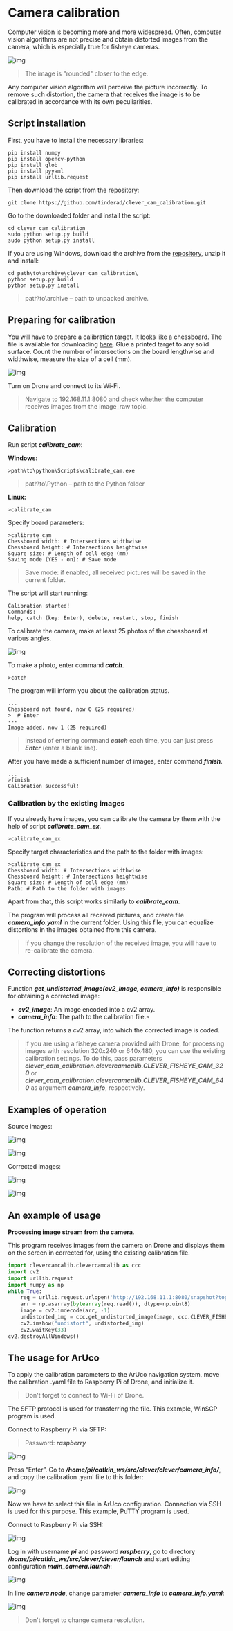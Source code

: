 # Camera calibration

Computer vision is becoming more and more widespread. Often, computer vision algorithms are not precise and obtain distorted images from the camera, which is especially true for fisheye cameras.

![img](../assets/img1.jpg)

> The image is "rounded" closer to the edge.

Any computer vision algorithm will perceive the picture incorrectly. To remove such distortion, the camera that receives the image is to be calibrated in accordance with its own peculiarities.

## Script installation

First, you have to install the necessary libraries:

```
pip install numpy
pip install opencv-python
pip install glob
pip install pyyaml
pip install urllib.request
```

Then download the script from the repository:

```(bash)
git clone https://github.com/tinderad/clever_cam_calibration.git
```

Go to the downloaded folder and install the script:

```(bash)
cd clever_cam_calibration
sudo python setup.py build
sudo python setup.py install
```

If you are using Windows, download the archive from the [repository](https://github.com/tinderad/clever_cam_calibration/archive/master.zip), unzip it and install:

```(bash)
cd path\to\archive\clever_cam_calibration\
python setup.py build
python setup.py install
```

> path\to\archive – path to unpacked archive.

## Preparing for calibration

You will have to prepare a calibration target. It looks like a chessboard. The file is available for downloading [here](https://www.oreilly.com/library/view/learning-opencv-3/9781491937983/assets/lcv3_ac01.png).
Glue a printed target to any solid surface. Count the number of intersections on the board lengthwise and widthwise, measure the size of a cell (mm).

![img](../assets/chessboard.jpg)

Turn on Drone and connect to its Wi-Fi.

> Navigate to 192.168.11.1:8080 and check whether the computer receives images from the image_raw topic.

## Calibration

Run script ***calibrate_cam***:

**Windows:**

 ```(bash)
>path\to\python\Scripts\calibrate_cam.exe
```

> path\to\Python – path to the Python folder

**Linux:**

```(bash)
>calibrate_cam
```

Specify board parameters:

```(bash)
>calibrate_cam
Chessboard width: # Intersections widthwise
Chessboard height: # Intersections heightwise
Square size: # Length of cell edge (mm)
Saving mode (YES - on): # Save mode
```

> Save mode: if enabled, all received pictures will be saved in the current folder.

The script will start running:

```
Calibration started!
Commands:
help, catch (key: Enter), delete, restart, stop, finish
```

To calibrate the camera, make at least 25 photos of the chessboard at various angles.

![img](../assets/calibration.jpg)

To make a photo, enter command ***catch***.

```(bash)
>catch
```

The program will inform you about the calibration status.

```(bash)
...
Chessboard not found, now 0 (25 required)
>  # Enter
---
Image added, now 1 (25 required)
```

> Instead of entering command ***catch*** each time, you can just press ***Enter*** (enter a blank line).

After you have made a sufficient number of images, enter command ***finish***.

```(bash)
...
>finish
Calibration successful!
```

### Calibration by the existing images

If you already have images, you can calibrate the camera by them with the help of script ***calibrate_cam_ex***.

```(bash)
>calibrate_cam_ex
```

Specify target characteristics and the path to the folder with images:

```(bash)
>calibrate_cam_ex
Chessboard width: # Intersections widthwise
Chessboard height: # Intersections heightwise
Square size: # Length of cell edge (mm)
Path: # Path to the folder with images
```

Apart from that, this script works similarly to ***calibrate_cam***.

The program will process all received pictures, and create file ***camera_info.yaml*** in the current folder. Using this file, you can equalize distortions in the images obtained from this camera.

> If you change the resolution of the received image, you will have to re-calibrate the camera.

## Correcting distortions

Function ***get_undistorted_image(cv2_image, camera_info)*** is responsible for obtaining a corrected image:

* ***cv2_image***: An image encoded into a cv2 array.
* ***camera_info***: The path to the calibration file.¬

The function returns a cv2 array, into which the corrected image is coded.

> If you are using a fisheye camera provided with Drone, for processing images with resolution 320x240 or 640x480, you can use the existing calibration settings. To do this, pass parameters ***clever_cam_calibration.clevercamcalib.CLEVER_FISHEYE_CAM_320*** or ***clever_cam_calibration.clevercamcalib.CLEVER_FISHEYE_CAM_640*** as argument ***camera_info***, respectively.

## Examples of operation

Source images:

![img](../assets/img1.jpg)

![img](../assets/img2.jpg)

Corrected images:

![img](../assets/calibresult.jpg)

![img](../assets/calibresult1.jpg)

## An example of usage

**Processing image stream from the camera**.

This program receives images from the camera on Drone and displays them on the screen in corrected for, using the existing calibration file.

```python
import clevercamcalib.clevercamcalib as ccc
import cv2
import urllib.request
import numpy as np
while True:
	req = urllib.request.urlopen('http://192.168.11.1:8080/snapshot?topic=/main_camera/image_raw')
    arr = np.asarray(bytearray(req.read()), dtype=np.uint8)
    image = cv2.imdecode(arr, -1)
    undistorted_img = ccc.get_undistorted_image(image, ccc.CLEVER_FISHEYE_CAM_640)
    cv2.imshow("undistort", undistorted_img)
    cv2.waitKey(33)
cv2.destroyAllWindows()
```

## The usage for ArUco

To apply the calibration parameters to the ArUco navigation system, move the calibration .yaml file to Raspberry Pi of Drone, and initialize it.

> Don't forget to connect to Wi-Fi of Drone.

The SFTP protocol is used for transferring the file. This example, WinSCP program is used.

Connect to Raspberry Pi via SFTP:

> Password: ***raspberry***

![img](../assets/wcp1.png)

Press “Enter”. Go to ***/home/pi/catkin_ws/src/clever/clever/camera_info/***, and copy the calibration .yaml file to this folder:

![img](../assets/wcp2.jpg)

Now we have to select this file in ArUco configuration. Connection via SSH is used for this purpose. This example, PuTTY program is used.

Connect to Raspberry Pi via SSH:

![img](../assets/pty1.jpg)

Log in with username ***pi*** and password ***raspberry***, go to directory ***/home/pi/catkin_ws/src/clever/clever/launch*** and start editing configuration ***main_camera.launch***:

![img](../assets/pty2.jpg)

In line ***camera node***, change parameter ***camera_info*** to ***camera_info.yaml***:

![img](../assets/pty3.jpg)

> Don't forget to change camera resolution.
